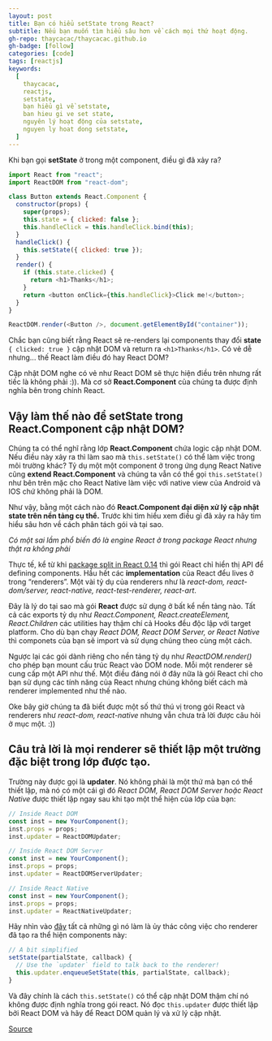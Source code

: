 ```yaml
---
layout: post
title: Bạn có hiểu setState trong React?
subtitle: Nếu bạn muốn tìm hiểu sâu hơn về cách mọi thứ hoạt động.
gh-repo: thaycacac/thaycacac.github.io
gh-badge: [follow]
categories: [code]
tags: [reactjs]
keywords:
  [
    thaycacac,
    reactjs,
    setstate,
    bạn hiểu gì về setstate,
    ban hieu gi ve set state,
    nguyên lý hoạt động của setstate,
    nguyen ly hoat dong setstate,
  ]
---
```


Khi bạn gọi **setState** ở trong một component, điều gì đã xảy ra?

```javascript
import React from "react";
import ReactDOM from "react-dom";

class Button extends React.Component {
  constructor(props) {
    super(props);
    this.state = { clicked: false };
    this.handleClick = this.handleClick.bind(this);
  }
  handleClick() {
    this.setState({ clicked: true });
  }
  render() {
    if (this.state.clicked) {
      return <h1>Thanks</h1>;
    }
    return <button onClick={this.handleClick}>Click me!</button>;
  }
}

ReactDOM.render(<Button />, document.getElementById("container"));
```

Chắc bạn cũng biết rằng React sẽ re-renders lại components thay đổi **state** `{ clicked: true }` cập nhật DOM và return ra `<h1>Thanks</h1>`. Có vẻ dễ nhưng... thế React làm điều đó hay React DOM?

Cập nhật DOM nghe có vẻ như React DOM sẽ thực hiện điều trên nhưng rất tiếc là không phải :)). Mà cơ sở **React.Component** của chúng ta được định nghĩa bên trong chính React.

## Vậy làm thế nào để setState trong React.Component cập nhật DOM?

Chúng ta có thể nghĩ rằng lớp **React.Component** chứa logic cập nhật DOM. Nếu điều này xảy ra thì làm sao mà `this.setState()` có thể làm việc trong môi trường khác? Tỷ dụ một một component ở trong ứng dụng React Native cũng **extend React.Component** và chúng ta vẫn có thể gọi `this.setState()` như bên trên mặc cho React Native làm việc với native view của Android và IOS chứ không phải là DOM.

Như vậy, bằng một cách nào đó **React.Component đại diện xử lý cập nhật state trên nền tảng cụ thể.** Trước khi tìm hiểu xem điều gì đã xảy ra hãy tìm hiểu sâu hơn về cách phân tách gói và tại sao.

_Có một sai lầm phổ biến đó là *engine* React ở trong package *React* nhưng thật ra không phải_

Thực tế, kể từ khi [package split in React 0.14](https://reactjs.org/blog/2015/07/03/react-v0.14-beta-1.html#two-packages) thì gói React chỉ hiển thị API để defining components. Hầu hết các **implementation** của React đểu lives ở trong “renderers”. Một vài tỷ dụ của renderers như là _react-dom, react-dom/server, react-native, react-test-renderer, react-art_.

Đây là lý do tại sao mà gói **React** được sử dụng ở bất kể nền tảng nào. Tất cả các exports tỷ dụ như _React.Component, React.createElement, React.Children_ các utilities hay thậm chí cả Hooks đều độc lập với target platform. Cho dù bạn chạy _React DOM, React DOM Server, or React Native_ thì componets của bạn sẽ import và sử dụng chúng theo cùng một cách.

Ngược lại các gói dành riêng cho nền tảng tỷ dụ như _ReactDOM.render()_ cho phép bạn mount cấu trúc React vào DOM node. Mỗi một renderer sẽ cung cấp một API như thế. Một điều đáng nói ở đây nữa là gói React chỉ cho bạn sử dụng các tính năng của React nhưng chúng không biết cách mà renderer implemented như thế nào.

Oke bây giờ chúng ta đã biết được một số thứ thú vị trong gói React và renderers như _react-dom, react-native_ nhưng vẫn chưa trả lời được câu hỏi ở mục một. :))

## Câu trả lời là mọi renderer sẽ thiết lập một trường đặc biệt trong lớp được tạo.

Trường này được gọi là **updater**. Nó không phải là một thứ mà bạn có thể thiết lập, mà nó có một cái gì đó _React DOM, React DOM Server hoặc React Native_ được thiết lập ngay sau khi tạo một thể hiện của lớp của bạn:

```javascript
// Inside React DOM
const inst = new YourComponent();
inst.props = props;
inst.updater = ReactDOMUpdater;

// Inside React DOM Server
const inst = new YourComponent();
inst.props = props;
inst.updater = ReactDOMServerUpdater;

// Inside React Native
const inst = new YourComponent();
inst.props = props;
inst.updater = ReactNativeUpdater;
```

Hãy nhìn vào [đây](https://github.com/facebook/react/blob/ce43a8cd07c355647922480977b46713bd51883e/packages/react/src/ReactBaseClasses.js#L58-L67) tất cả những gì nó làm là ủy thác công việc cho renderer đã tạo ra thể hiện components này:

```javascript
// A bit simplified
setState(partialState, callback) {
  // Use the `updater` field to talk back to the renderer!
  this.updater.enqueueSetState(this, partialState, callback);
}
```

Và đây chính là cách `this.setState()` có thể cập nhật DOM thậm chí nó không được định nghĩa trong gói react. Nó đọc `this.updater` được thiết lập bởi React DOM và hãy để React DOM quản lý và xử lý cập nhật.

[Source](https://overreacted.io/how-does-setstate-know-what-to-do/)
